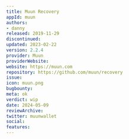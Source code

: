 ```yaml
---
title: Muun Recovery
appId: muun
authors:
- danny
released: 2019-11-29
discontinued: 
updated: 2023-02-22
version: 2.2.4
provider: Muun
providerWebsite: 
website: https://muun.com
repository: https://github.com/muun/recovery
issue: 
icon: muun.png
bugbounty: 
meta: ok
verdict: wip
date: 2024-05-09
reviewArchive:
twitter: muunwallet
social:
features:
---
```

